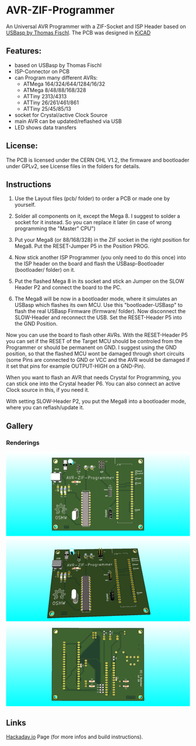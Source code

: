 # AVR-ZIF-Programmer

An Universal AVR Programmer with a ZIF-Socket and ISP Header based on [USBasp by Thomas Fischl](http://www.fischl.de/usbasp/).
The PCB was designed in [KiCAD](http://kicad-pcb.org/)

## Features:
* based on USBasp by Thomas Fischl
* ISP-Connector on PCB
* can Program many different AVRs:
  * ATMega 164/324/644/1284/16/32
  * ATMega 8/48/88/168/328
  * ATTiny 2313/4313
  * ATTiny 26/261/461/861
  * ATTiny 25/45/85/13
* socket for Crystal/active Clock Source
* main AVR can be updated/reflashed via USB
* LED shows data transfers

## License:
The PCB is licensed under the CERN OHL V1.2, the firmware and bootloader under GPLv2, see License files in the folders for details.

## Instructions
1. Use the Layout files (pcb/ folder) to order a PCB or made one by yourself.

2. Solder all components on it, except the Mega 8. I suggest to solder a socket for it instead. So you can replace it later (in case of wrong programming the "Master" CPU")

3. Put your Mega8 (or 88/168/328) in the ZIF socket in the right position for Mega8. Put the RESET-Jumper P5 in the Position PROG.

4. Now stick another ISP Programmer (you only need to do this once) into the ISP header on the board and flash the USBasp-Bootloader (bootloader/ folder) on it.

5. Put the flashed Mega 8 in its socket and stick an Jumper on the SLOW Header P2 and connect the board to the PC.

6. The Mega8 will be now in a bootloader mode, where it simulates an USBasp which flashes its own MCU. Use this "bootloader-USBasp" to flash the real USBasp Firmware (firmware/ folder). Now disconnect the SLOW-Header and reconnect the USB. Set the RESET-Header P5 into the GND Position.

Now you can use the board to flash other AVRs. With the RESET-Header P5 you can set if the RESET of the Target MCU should be controled from the Programmer or should be permanent on GND. I suggest using the GND position, so that the flashed MCU wont be damaged through short circuits (some Pins are connected to GND or VCC and the AVR would be damaged if it set that pins for example OUTPUT-HIGH on a GND-Pin).

When you want to flash an AVR that needs Crystal for Programming, you can stick one into the Crystal header P6. You can also connect an active Clock source in this, if you need it.

With setting SLOW-Header P2, you put the Mega8 into a bootloader mode, where you can reflash/update it.

## Gallery
### Renderings
![top](PCB/renderings/top.png)
![side](PCB/renderings/side.png)
![bottom](PCB/renderings/bottom.png)

## Links
[Hackaday.io](https://hackaday.io/project/9060-avr-zif-programmer) Page (for more infos and build instructions).
